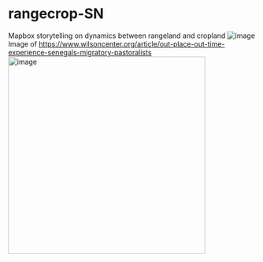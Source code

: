 # rangecrop-SN
Mapbox storytelling on dynamics between rangeland and cropland
![image](images/ferloschwartzsteim.png)
Image of https://www.wilsoncenter.org/article/out-place-out-time-experience-senegals-migratory-pastoralists <img width="400" alt="image" src="https://github.com/alanacg/rangecrop-SN/assets/81997080/6e9246dd-8ce1-41f7-b7e4-d947712c5a7a">
